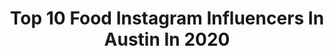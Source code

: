---
title: Top 10 Food Instagram Influencers In Austin In 2020
description: >-
  Find top food Instagram influencers in Austin in 2020. Most popular hashtags: #foodporn #austintexas #foodie #food.
platform: Instagram
profiles:
  - username: "somuchlifeblog"
    fullname: >-
      Kelsey | Austin Food Pro
    location: "United States"
    followers: 25068
    engagement: 179
    commentsToLikes: 0.098827
    avatar: "https://scontent-lhr8-1.cdninstagram.com/v/t51.2885-19/s320x320/35156091_394067727666873_3728360766336663552_n.jpg?_nc_ht=scontent-lhr8-1.cdninstagram.com&_nc_ohc=BMI6qVJUSlYAX_l_z_n&oh=bec9ae3bfe34bb6f919b28cd2b817cba&oe=5EBCBD5B"
    verified: false
    hashtags: "#southcongress, #speedobod, #nationalmargaritaday, #sxsw2020"
  - username: "atasteofkoko"
    fullname: >-
      KOKO | Austin Food Blogger
    location: "United States"
    followers: 75420
    engagement: 165
    commentsToLikes: 0.115888
    avatar: "https://scontent-ams4-1.cdninstagram.com/v/t51.2885-19/s320x320/40919081_714881698851784_5878339884824920064_n.jpg?_nc_ht=scontent-ams4-1.cdninstagram.com&_nc_ohc=xFmOrTtvNjUAX-C2isA&oh=eb0cd960300b3e1fc1e544f5d375fe27&oe=5EBD52BA"
    verified: true
    hashtags: "#itchangeseverything, #ontheblog, #burgers, #properhotels"
  - username: "austinfoodadventures"
    fullname: >-
      Austin Food Adventures
    location: "United States"
    followers: 34254
    engagement: 87
    commentsToLikes: 0.023264
    avatar: "https://scontent-ams4-1.cdninstagram.com/v/t51.2885-19/s320x320/41929045_239303826934143_4686705155624665088_n.jpg?_nc_ht=scontent-ams4-1.cdninstagram.com&_nc_ohc=F213KAW0u9gAX-0kEFe&oh=0fc6f8d9f695e25c4345f4220be850a2&oe=5EB543E8"
    verified: false
    hashtags: "#atxfoodtime, #media, #covid19inaustin"
  - username: "jamieivey"
    fullname: >-
      Jamie Ivey
    location: "United States"
    followers: 95187
    engagement: 117
    commentsToLikes: 0.035369
    avatar: "https://scontent-ams4-1.cdninstagram.com/v/t51.2885-19/s320x320/37669035_467943303679995_4275347073643053056_n.jpg?_nc_ht=scontent-ams4-1.cdninstagram.com&_nc_ohc=pvmqusza--IAX_ae3Nf&oh=4a2fa9f21c0ec3b86756a3b46c6f0122&oe=5EAE139D"
    verified: false
    hashtags: "#fabfitfun, #rebeccabender, #hopeheals, #katherinewolf"
  - username: "dashofmandi"
    fullname: >-
      Mandi🍴Easy Recipes
    location: "United States"
    followers: 36715
    engagement: 277
    commentsToLikes: 0.163995
    avatar: "https://scontent-lhr8-1.cdninstagram.com/v/t51.2885-19/s320x320/91876890_274001820266121_5930756193986281472_n.jpg?_nc_ht=scontent-lhr8-1.cdninstagram.com&_nc_ohc=8lWoB8zn-XgAX_8mcUb&oh=71f48d32966d62c9a3073b166b90a464&oe=5EBBE1F9"
    verified: false
    hashtags: "#easymeal, #hhcookingwine, #thekitchn, #airfyer"
  - username: "lvnthelife"
    fullname: >-
      LVnTheLife | Real Influencers
    location: "United States"
    followers: 124907
    engagement: 6
    commentsToLikes: 0.023227
    avatar: "https://scontent-ams4-1.cdninstagram.com/v/t51.2885-19/s320x320/71523367_1335806666597737_8630912857791266816_n.jpg?_nc_ht=scontent-ams4-1.cdninstagram.com&_nc_ohc=WMQNf4ZW14EAX9_TuGG&oh=c66a0e9beca5b7fc808148756e073cb6&oe=5EB441FC"
    verified: false
    hashtags: "#houstonfood, #burgerlover, #beverlyhills, #green"
  - username: "faimfatale"
    fullname: >-
      ᴅᴇᴀɴᴀ sᴀᴜᴋᴀᴍ
    location: "United States"
    followers: 29523
    engagement: 167
    commentsToLikes: 0.062093
    avatar: "https://scontent-atl3-1.cdninstagram.com/v/t51.2885-19/s320x320/69703475_2442712905809457_1969248131623157760_n.jpg?_nc_ht=scontent-atl3-1.cdninstagram.com&_nc_ohc=Ahq5vzD4gfwAX-uY9Sg&oh=7f4c25d0629edb0a9b511b58d1ebfe65&oe=5EBCC0E0"
    verified: false
    hashtags: "#kuyteavcha, #noodles, #elprimo, #arizona"
  - username: "thefoodiecouple"
    fullname: >-
      The Foodie Couple
    location: "United States"
    followers: 28111
    engagement: 106
    commentsToLikes: 0.069713
    avatar: "https://scontent-lhr8-1.cdninstagram.com/v/t51.2885-19/s320x320/53882619_380295669225492_7508784314486620160_n.jpg?_nc_ht=scontent-lhr8-1.cdninstagram.com&_nc_ohc=aW0g3lvz7JUAX-4tQ7J&oh=3f18d695beff2e6f8061f8159b51b53b&oe=5EBB34CE"
    verified: false
    hashtags: "#foodphotography, #pizza, #foodblogger, #pizzalovers"
  - username: "cookdrankeat"
    fullname: >-
      Scotty Scott
    location: "United States"
    followers: 22535
    engagement: 270
    commentsToLikes: 0.088700
    avatar: "https://scontent-bos3-1.cdninstagram.com/v/t51.2885-19/s320x320/54514050_834635236883677_5068628538236600320_n.jpg?_nc_ht=scontent-bos3-1.cdninstagram.com&_nc_ohc=A42IXZZJcVYAX8v9jrX&oh=e2c7a2a5cf5846d8c1d310f1b60870bc&oe=5EBBE727"
    verified: false
    hashtags: "#foodinfulencer, #meatsweats, #coffeeeee, #butfirstcoffee"
  - username: "ketokween.la"
    fullname: >-
      Lady Mel 🇬🇧🇺🇸
    location: "United States"
    followers: 25566
    engagement: 125
    commentsToLikes: 0.125852
    avatar: "https://scontent-lhr8-1.cdninstagram.com/v/t51.2885-19/s320x320/66114973_671927406604689_8571421753945882624_n.jpg?_nc_ht=scontent-lhr8-1.cdninstagram.com&_nc_ohc=AubxFbvihLoAX_4DFj_&oh=e7ce33834043d327e1f8c53e07ac5b94&oe=5EB923E4"
    verified: false
    hashtags: "#babygirl, #stayhome, #cook, #intermittentfasting"
---